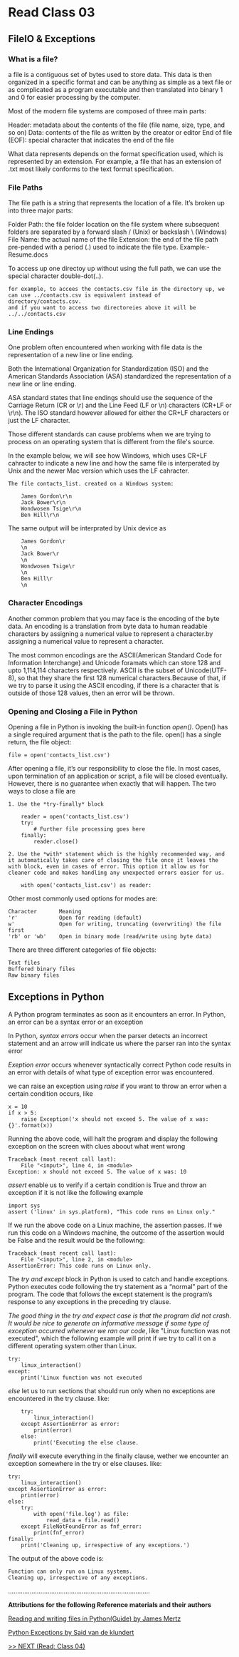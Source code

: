 # Read Class 03

## FileIO & Exceptions

### What is a file?

a file is a contiguous set of bytes used to store data. This data is then organized in a specific format and can be anything as simple as a text file or as complicated as a program executable and then translated into binary 1 and 0 for easier processing by the computer.

Most of the modern file systems are composed of three main parts:

Header: metadata about the contents of the file (file name, size, type, and so on)
Data: contents of the file as written by the creator or editor
End of file (EOF): special character that indicates the end of the file

What data represents depends on the format specification used, which is represented by an extension. For example, a file that has an extension of .txt most likely conforms to the text format specification.

### File Paths

The file path is a string that represents the location of a file. It’s broken up into three major parts:

Folder Path: the file folder location on the file system where subsequent folders are separated by a forward slash / (Unix) or backslash \ (Windows)
File Name: the actual name of the file
Extension: the end of the file path pre-pended with a period (.) used to indicate the file type. Example:- Resume.docs

To access up one directoy up without using the full path, we can use the special character double-dot(..).

    for example, to accees the contacts.csv file in the directory up, we can use ../contacts.csv is equivalent instead of directory/contacts.csv.
    and if you want to access two directoreies above it will be ../../contacts.csv

### Line Endings

One problem often encountered when working with file data is the representation of a new line or line ending.

Both the International Organization for Standardization (ISO) and the American Standards Association (ASA) standardized the representation of a new line or line ending. 

ASA standard states that line endings should use the sequence of the Carriage Return (CR or \r) and the Line Feed (LF or \n) characters (CR+LF or \r\n). The ISO standard however allowed for either the CR+LF characters or just the LF character.

Those different standards can cause problems when we are trying to process on an operating system that is different from the file's source.

In the example below, we will see how Windows, which uses CR+LF cahracter to indicate a new line and how the same file is interperated by Unix and the newer Mac version which uses the LF cahracter.

    The file contacts_list. created on a Windows system:

        James Gordon\r\n
        Jack Bower\r\n
        Wondwosen Tsige\r\n
        Ben Hill\r\n

The same output will be interprated by Unix device as

        James Gordon\r
        \n
        Jack Bower\r
        \n
        Wondwosen Tsige\r
        \n
        Ben Hill\r
        \n

### Character Encodings

Another common problem that you may face is the encoding of the byte data. An encoding is a translation from byte data to human readable characters by assigning a numerical value to represent a character.by assigning a numerical value to represent a character.

The most common encodings are the ASCII(American Standard Code for Information Interchange) and Unicode foramats which can store 128 and upto 1,114,114 characters respectively.
ASCII is the subset of Unicode(UTF-8), so that they share the first 128 numerical characters.Because of that, if we try to parse it using the ASCII encoding, if there is a character that is outside of those 128 values, then an error will be thrown.

### Opening and Closing a File in Python

Opening a file in Python is invoking the built-in function *open()*. Open() has a single required argument that is the path to the file. open() has a single return, the file object:

    file = open('contacts_list.csv')

After opening a file,  it’s our responsibility to close the file. In most cases, upon termination of an application or script, a file will be closed eventually. However, there is no guarantee when exactly that will happen. The two ways to close a file are

    1. Use the *try-finally* block

        reader = open('contacts_list.csv')
        try:
            # Further file processing goes here
        finally:
            reader.close()

    2. Use the *with* statement which is the highly recommended way, and it automatically takes care of closing the file once it leaves the with block, even in cases of error. This option it allow us for cleaner code and makes handling any unexpected errors easier for us.

        with open('contacts_list.csv') as reader:

Other most commonly used options for modes are:

    Character       Meaning
    'r'             Open for reading (default)
    w'              Open for writing, truncating (overwriting) the file first
    'rb' or 'wb'    Open in binary mode (read/write using byte data)

There are three different categories of file objects:

    Text files
    Buffered binary files
    Raw binary files

## Exceptions in Python

A Python program terminates as soon as it encounters an error. In Python, an error can be a syntax error or an exception

In Python, _syntax errors_ occur when the parser detects an incorrect statement and an arrow will indicate us where the parser ran into the syntax error

*Exeption error* occurs whenever syntactically correct Python code results in an error with details of what type of exception error was encountered.

we can raise an exception using *raise* if you want to throw an error when a certain condition occurs, like

    x = 10
    if x > 5:
        raise Exception('x should not exceed 5. The value of x was: {}'.format(x))

Running the above code, will halt the program and display the following exception on the screen with clues aboout what went wrong

    Traceback (most recent call last):
        File "<input>", line 4, in <module>
    Exception: x should not exceed 5. The value of x was: 10

*assert* enable us to verify if a certain condition is True and throw an exception if it is not like the following example

    import sys
    assert ('linux' in sys.platform), "This code runs on Linux only."

If we run the above code on a Linux machine, the assertion passes. If we run this code on a Windows machine, the outcome of the assertion would be False and the result would be the following:

    Traceback (most recent call last):
        File "<input>", line 2, in <module>
    AssertionError: This code runs on Linux only.

The *try and except* block in Python is used to catch and handle exceptions. Python executes code following the try statement as a “normal” part of the program. The code that follows the except statement is the program’s response to any exceptions in the preceding try clause.

_The good thing in the try and expect case is that the program did not crash. It would be nice to generate an informative message if some type of exception occurred whenever we ran our code_, like "Linux function was not executed", which the following example will print if we try to call it on a different operating system other than Linux.

    try:
        linux_interaction()
    except:
        print('Linux function was not executed

*else* let us to run sections that should run only when no exceptions are encountered in the try clause. like:

        try:
            linux_interaction()
        except AssertionError as error:
            print(error)
        else:
            print('Executing the else clause.

*finally* will execute everything in the finally clause, wether we encounter an exception somewhere in the try or else clauses. like:

    try:
        linux_interaction()
    except AssertionError as error:
        print(error)
    else:
        try:
            with open('file.log') as file:
                read_data = file.read()
        except FileNotFoundError as fnf_error:
            print(fnf_error)
    finally:
        print('Cleaning up, irrespective of any exceptions.')

The output of the above code is:

    Function can only run on Linux systems.
    Cleaning up, irrespective of any exceptions.







...............................................................................

__Attributions for the following Reference materials and their authors__

[Reading and writing files in Python(Guide) by James Mertz](https://realpython.com/read-write-files-python/)

[Python Exceptions by Said van de klundert](https://realpython.com/python-exceptions/)

[>> NEXT (Read: Class 04)](https://wondwosentsige.github.io/code-401-reading-note/class-04)